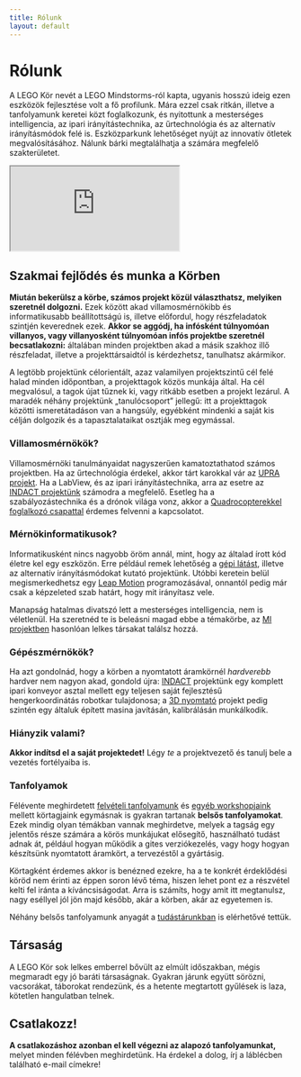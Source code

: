 ```yaml
---
title: Rólunk
layout: default
---
```

# Rólunk

A LEGO Kör nevét a LEGO Mindstorms-ról kapta, ugyanis hosszú ideig ezen eszközök fejlesztése volt a fő profilunk. Mára ezzel csak ritkán, illetve a tanfolyamunk keretei közt foglalkozunk, és nyitottunk a mesterséges intelligencia, az ipari irányítástechnika, az űrtechnológia és az alternatív irányításmódok felé is. Eszközparkunk lehetőséget nyújt az innovatív ötletek megvalósításához. Nálunk bárki megtalálhatja a számára megfelelő szakterületet.


<div class="video16-9">
<iframe src="https://youtu.be/8unT5DWlPFE"></iframe>
</div>

## Szakmai fejlődés és munka a Körben

**Miután bekerülsz a körbe, számos projekt közül választhatsz, melyiken szeretnél dolgozni.** Ezek között akad villamosmérnökibb és informatikusabb beállítottságú is, illetve előfordul, hogy részfeladatok szintjén keverednek ezek. **Akkor se aggódj, ha infósként túlnyomóan villanyos, vagy villanyosként túlnyomóan infós projektbe szeretnél becsatlakozni:** általában minden projektben akad a másik szakhoz illő részfeladat, illetve a projekttársaidtól is kérdezhetsz, tanulhatsz akármikor.

A legtöbb projektünk célorientált, azaz valamilyen projektszintű cél felé halad minden időpontban, a projekttagok közös munkája által. Ha cél megvalósul, a tagok újat tűznek ki, vagy ritkább esetben a projekt lezárul. A maradék néhány projektünk „tanulócsoport” jellegű: itt a projekttagok közötti ismeretátadáson van a hangsúly, egyébként mindenki a saját kis célján dolgozik és a tapasztalataikat osztják meg egymással.

### Villamosmérnökök?

Villamosmérnöki tanulmányaidat nagyszerűen kamatoztathatod számos projektben. Ha az űrtechnológia érdekel, akkor tárt karokkal vár az [UPRA projekt](/projects/upra/). Ha a LabView, és az ipari irányítástechnika, arra az esetre az [INDACT projektünk](/projects/indact/) számodra a megfelelő. Esetleg ha a szabályozástechnika és a drónok világa vonz, akkor a [Quadrocopterekkel foglalkozó csapattal](/projects/quadrocopter) érdemes felvenni a kapcsolatot.

### Mérnökinformatikusok?

Informatikusként nincs nagyobb öröm annál, mint, hogy az általad írott kód életre kel egy eszközön. Erre például remek lehetőség a [gépi látást](/projects/gepi_latas/), illetve az alternatív irányításmódokat kutató projektünk. Utóbbi keretein belül megismerkedhetsz egy [Leap Motion](/projects/leap_motion/) programozásával, onnantól pedig már csak a képzeleted szab határt, hogy mit irányítasz vele.

Manapság hatalmas divatszó lett a mesterséges intelligencia, nem is véletlenül. Ha szeretnéd te is beleásni magad ebbe a témakörbe, az [MI projektben](/projects/mesterseges_intelligencia/) hasonlóan lelkes társakat találsz hozzá.

### Gépészmérnökök?

Ha azt gondolnád, hogy a körben a nyomtatott áramkörnél *hardverebb* hardver nem nagyon akad, gondold újra: [INDACT](/projects/indact/) projektünk egy komplett ipari konveyor asztal mellett egy teljesen saját fejlesztésű hengerkoordinátás robotkar tulajdonosa; a [3D nyomtató](/projects/3dnyomtato/) projekt pedig szintén egy általuk épített masina javításán, kalibrálásán munkálkodik.

### Hiányzik valami?

**Akkor indítsd el a saját projektedet!** Légy *te* a projektvezető és tanulj bele a vezetés fortélyaiba is.

### Tanfolyamok

Félévente meghirdetett [felvételi tanfolyamunk](/tanfolyam/) és [egyéb workshopjaink](/workshopok/) mellett körtagjaink egymásnak is gyakran tartanak **belsős tanfolyamokat**. Ezek mindig olyan témákban vannak meghirdetve, melyek a tagság egy jelentős része számára a körös munkájukat elősegítő, használható tudást adnak át, például hogyan működik a gites verziókezelés, vagy hogy hogyan készítsünk nyomtatott áramkört, a tervezéstől a gyártásig.

Körtagként érdemes akkor is benézned ezekre, ha a te konkrét érdeklődési köröd nem érinti az éppen soron lévő téma, hiszen lehet pont ez a részvétel kelti fel iránta a kíváncsiságodat. Arra is számíts, hogy amit itt megtanulsz, nagy eséllyel jól jön majd később, akár a körben, akár az egyetemen is.

Néhány belsős tanfolyamunk anyagát a [tudástárunkban](/tudasbazis/) is elérhetővé tettük.

## Társaság

A LEGO Kör sok lelkes emberrel bővült az elmúlt időszakban, mégis megmaradt egy jó baráti társaságnak. Gyakran járunk együtt sörözni, vacsorákat, táborokat rendezünk, és a hetente megtartott gyűlések is laza, kötetlen hangulatban telnek.

## Csatlakozz!

**A csatlakozáshoz azonban el kell végezni az alapozó tanfolyamunkat,** melyet minden félévben meghirdetünk. Ha érdekel a dolog, írj a láblécben található e-mail címekre!
